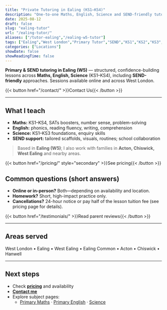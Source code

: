 ```yaml
---
title: "Private Tutoring in Ealing (KS1–KS4)"
description: "One-to-one Maths, English, Science and SEND-friendly tutoring in Ealing (W5). QTS-qualified, DBS-checked. Calm, structured lessons online or in West London."
date: 2025-08-12
draft: false
slug: "ealing-tutor"
url: "/ealing-tutor/"
aliases: ["/tutor-ealing","/ealing-w5-tutor"]
tags: ["Ealing","West London","Primary Tutor","SEND","KS1","KS2","KS3","KS4"]
categories: ["Locations"]
showDate: false
showReadingTime: false
---
```


<!-- HERO -->
**Primary & SEND tutoring in Ealing (W5)** — structured, confidence-building lessons across **Maths, English, Science** (KS1–KS4), including **SEND-friendly** approaches. Sessions available online and across West London.

{{< button href="/contact/" >}}Contact Us{{< /button >}}  

---

## What I teach
- **Maths:** KS1–KS4, SATs boosters, number sense, problem-solving  
- **English:** phonics, reading fluency, writing, comprehension  
- **Science:** KS1–KS3 foundations, enquiry skills  
- **SEND support:** tailored scaffolds, visuals, routines; school collaboration

<!-- ## How it works
1. **Free call (15 min):** goals, needs, fit  
2. **Initial assessment:** light, low-pressure baseline  
3. **Plan:** weekly focus, resources, parent check-ins  
4. **Review:** progress notes every 4–6 weeks -->

> Based in **Ealing (W5)**; I also work with families in **Acton, Chiswick, West Ealing** and nearby areas.

{{< button href="/pricing/" style="secondary" >}}See pricing{{< /button >}}

## Common questions (short answers)
- **Online or in-person?** Both—depending on availability and location.  
- **Homework?** Short, high-impact practice only.  
- **Cancellations?** 24-hour notice or pay half of the lesson tuition fee (see pricing page for details).  

{{< button href="/testimonials/" >}}Read parent reviews{{< /button >}}

---

## Areas served
West London • Ealing • West Ealing • Ealing Common • Acton • Chiswick • Hanwell 

---

## Next steps
- Check **[pricing](/pricing/)** and availability  
- **[Contact me](/contact/)**
- Explore subject pages:  
  - [Primary Maths](/posts/maths-primary/) · [Primary English](/posts/english-primary/) · [Science](/posts/science-primary/)

